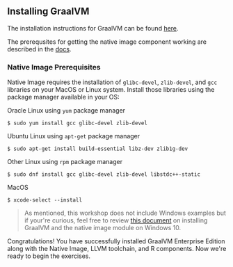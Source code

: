 ## Installing GraalVM
The installation instructions for GraalVM can be found [here](https://docs.oracle.com/en/graalvm/enterprise/20/docs/getting-started/installation-linux/).

The prerequsites for getting the native image component working are described in the [docs](https://docs.oracle.com/en/graalvm/enterprise/20/docs/reference-manual/enterprise-native-image/).

### Native Image Prerequisites

Native Image requires the installation of `glibc-devel`, `zlib-devel`, and `gcc` libraries on your MacOS or Linux system. Install those libraries using the package manager available in your OS:

Oracle Linux using `yum` package manager

`$ sudo yum install gcc glibc-devel zlib-devel`

Ubuntu Linux using `apt-get` package manager

`$ sudo apt-get install build-essential libz-dev zlib1g-dev`

Other Linux using `rpm` package manager

`$ sudo dnf install gcc glibc-devel zlib-devel libstdc++-static`

MacOS

`$ xcode-select --install`

>As mentioned, this workshop does not include Windows examples but if your're curious, feel free to review [this document](https://swseighman.github.io/Native-Image-Windows/) on installing GraalVM and the native image module on Windows 10.

Congratulations! You have successfully installed GraalVM Enterprise Edition along with the Native Image, LLVM toolchain, and R components.  Now we're ready to begin the exercises.
